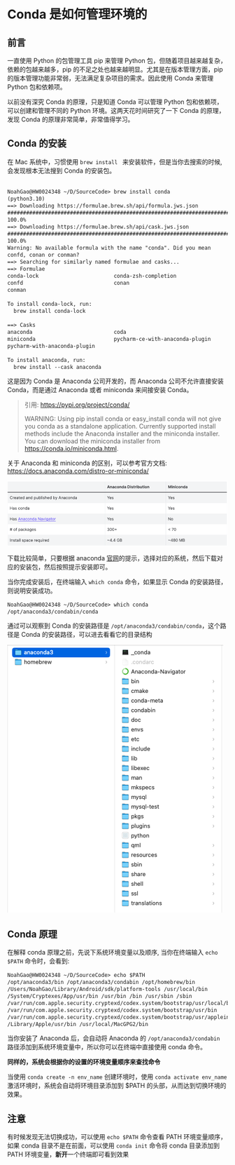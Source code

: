 # Conda 是如何管理环境的

## 前言

一直使用 Python 的包管理工具 pip 来管理 Python 包，但随着项目越来越复杂，依赖的包越来越多，pip 的不足之处也越来越明显。尤其是在版本管理方面，pip 的版本管理功能非常弱，无法满足复杂项目的需求。因此使用 Conda 来管理 Python 包和依赖项。

以前没有深究 Conda 的原理，只是知道 Conda 可以管理 Python 包和依赖项，可以创建和管理不同的 Python 环境。这两天花时间研究了一下 Conda 的原理，发现 Conda 的原理非常简单，非常值得学习。

## Conda 的安装

在 Mac 系统中，习惯使用 `brew install ` 来安装软件，但是当你去搜索的时候, 会发现根本无法搜到 Conda 的安装包。 

```shell 

NoahGao@HW0024348 ~/D/SourceCode> brew install conda                                                                                                          (python3.10) 
==> Downloading https://formulae.brew.sh/api/formula.jws.json
#################################################################################################################################################################### 100.0%
==> Downloading https://formulae.brew.sh/api/cask.jws.json
#################################################################################################################################################################### 100.0%
Warning: No available formula with the name "conda". Did you mean confd, conan or conman?
==> Searching for similarly named formulae and casks...
==> Formulae
conda-lock                        conda-zsh-completion              confd                             conan                             conman

To install conda-lock, run:
  brew install conda-lock

==> Casks
anaconda                          coda                              miniconda                         pycharm-ce-with-anaconda-plugin   pycharm-with-anaconda-plugin

To install anaconda, run:
  brew install --cask anaconda

```

这是因为 Conda 是 Anaconda 公司开发的，而 Anaconda 公司不允许直接安装 Conda，而是通过 Anaconda 或者 miniconda 来间接安装 Conda。

> 引用: https://pypi.org/project/conda/
> 
> WARNING: Using pip install conda or easy_install conda will not give you conda as a standalone application. Currently supported install methods include the Anaconda installer and the miniconda installer. You can download the miniconda installer from https://conda.io/miniconda.html.

关于 Anaconda 和 miniconda 的区别，可以参考官方文档: https://docs.anaconda.com/distro-or-miniconda/



![alt text](./imgs/anaconda%20vs%20miniconda.png)


下载比较简单，只要根据 anaconda [官网](https://www.anaconda.com/download/success)的提示，选择对应的系统，然后下载对应的安装包，然后按照提示安装即可。 

当你完成安装后，在终端输入 `which conda` 命令，如果显示 Conda 的安装路径，则说明安装成功。

```shell
NoahGao@HW0024348 ~/D/SourceCode> which conda 
/opt/anaconda3/condabin/conda
```

通过可以观察到 Conda 的安装路径是 `/opt/anaconda3/condabin/conda`，这个路径是 Conda 的安装路径，可以进去看看它的目录结构

![alt text](./imgs/anaconda%20list.png)


## Conda 原理

在解释 conda 原理之前，先说下系统环境变量以及顺序, 当你在终端输入 `echo $PATH` 命令时，会看到:

```shell
NoahGao@HW0024348 ~/D/SourceCode> echo $PATH 
/opt/anaconda3/bin /opt/anaconda3/condabin /opt/homebrew/bin /Users/NoahGao/Library/Android/sdk/platform-tools /usr/local/bin /System/Cryptexes/App/usr/bin /usr/bin /bin /usr/sbin /sbin /var/run/com.apple.security.cryptexd/codex.system/bootstrap/usr/local/bin /var/run/com.apple.security.cryptexd/codex.system/bootstrap/usr/bin /var/run/com.apple.security.cryptexd/codex.system/bootstrap/usr/appleinternal/bin /Library/Apple/usr/bin /usr/local/MacGPG2/bin
```
当你安装了 Anaconda 后，会自动将 Anaconda 的 `/opt/anaconda3/condabin` 路径添加到系统环境变量中，所以你可以在终端中直接使用 conda 命令。

**同样的，系统会根据你的设置的环境变量顺序来查找命令**


当使用 `conda create -n env_name` 创建环境时，使用 `conda activate env_name` 激活环境时，系统会自动将环境目录添加到 $PATH 的头部，从而达到切换环境的效果。


## 注意

有时候发现无法切换成功，可以使用 `echo $PATH` 命令查看 PATH 环境变量顺序，如果 conda 目录不是在前面，可以使用 `conda init` 命令将 conda 目录添加到 PATH 环境变量，**新开**一个终端即可看到效果





